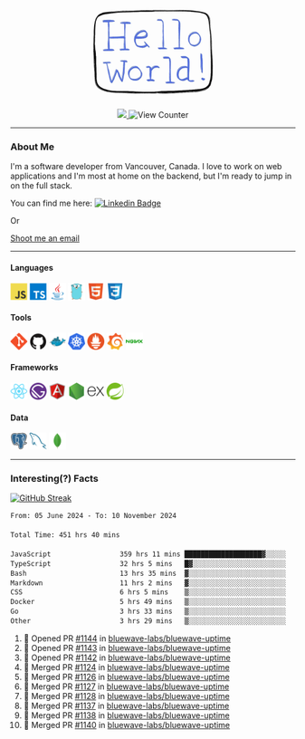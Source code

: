 <div align="center">
    <img src="./img/hello_world.webp" height="200px" width="">
    <div>
        <a href="https://www.linkedin.com/in/ajhollid">
            <img src="https://img.shields.io/badge/LinkedIn-blue"/>
        </a>
        <img src="https://komarev.com/ghpvc/?username=ajhollid&color=yellow" alt="View Counter">
    </div>
</div>

---

### About Me

I'm a software developer from Vancouver, Canada. I love to work on web applications and I'm most at home on the backend, but I'm ready to jump in on the full stack.

You can find me here: [![Linkedin Badge](https://img.shields.io/badge/-ajhollid-blue?style=flat&logo=Linkedin&logoColor=white)](https://www.linkedin.com/in/ajhollid)

Or

[Shoot me an email](mailto:ajhollid@gmail.com)

---

#### Languages

<div>
    <img src="./img/devicons/javascript-original.svg" width=30 height=30 alt="JavaScript">
    <img src="/img/devicons/typescript-original.svg" width=30 height=30 alt="TypeScript">
    <img src="./img/devicons/java-original.svg" width=30 height=30 alt="Java">
    <img src="./img/devicons/go-original.svg" width=30 height=30 alt="Golang">
    <img src="./img/devicons/html5-original.svg" width=30 height=30 alt="HTML 5">
    <img src="./img/devicons/css3-original.svg" width=30 height=30 alt="CSS 3">
</div>

#### Tools

<div>
    <img src="./img/devicons/git-original.svg" width=30 height=30 alt="Git">
    <img src="./img/devicons/github-original.svg" width=30 height=30 alt="Github">
    <img src="./img/devicons/docker-original.svg" width=30 
    height=30 alt="Docker">
    <img src="./img/devicons/kubernetes-original.svg" width=30 height=30 alt="K8">
    <img src="./img/devicons/prometheus-original.svg" width=30 height=30 alt="Prometheus">
    <img src="./img/devicons/grafana-original.svg" width=30 height=30 alt="Grafana">
    <img src="./img/devicons/nginx-original.svg" width=30 height=30 alt="Nginx">
</div>

#### Frameworks

<div>
    <img src="./img/devicons/react-original.svg" width=30 height=30 alt="React">
    <img src="./img/devicons/gatsby-original.svg" width=30 height=30 alt="Gatsby">
    <img src="./img/devicons/angularjs-original.svg" width=30 height=30 alt="AngularJS">
    <img src="./img/devicons/nodejs-original.svg" width=30 height=30 alt="NodeJS">
    <img src="./img/devicons/express-original.svg" width=30 height=30 alt="Express">
    <img src="./img/devicons/spring-original.svg" width=30 height=30 alt="Spring">
</div>

#### Data

<div>
    <img src="./img/devicons/postgresql-original.svg" width=30 height=30 alt="Postgresql">
    <img src="./img/devicons/mysql-original.svg" width=30 height=30 alt="Mysql">
    <img src="./img/devicons/mongodb-original.svg" width=30 height=30 alt="MongoDB">
</div>

---

### Interesting(?) Facts

[![GitHub Streak](http://github-readme-streak-stats.herokuapp.com?user=ajhollid)](https://git.io/streak-stats)

 <!--START_SECTION:waka-->

```txt
From: 05 June 2024 - To: 10 November 2024

Total Time: 451 hrs 40 mins

JavaScript                 359 hrs 11 mins ███████████████████▓░░░░░   78.91 %
TypeScript                 32 hrs 5 mins   █▓░░░░░░░░░░░░░░░░░░░░░░░   07.05 %
Bash                       13 hrs 35 mins  ▓░░░░░░░░░░░░░░░░░░░░░░░░   02.99 %
Markdown                   11 hrs 2 mins   ▓░░░░░░░░░░░░░░░░░░░░░░░░   02.43 %
CSS                        6 hrs 5 mins    ▒░░░░░░░░░░░░░░░░░░░░░░░░   01.34 %
Docker                     5 hrs 49 mins   ▒░░░░░░░░░░░░░░░░░░░░░░░░   01.28 %
Go                         3 hrs 33 mins   ▒░░░░░░░░░░░░░░░░░░░░░░░░   00.78 %
Other                      3 hrs 29 mins   ▒░░░░░░░░░░░░░░░░░░░░░░░░   00.77 %
```

<!--END_SECTION:waka-->


<!--START_SECTION:activity-->
1. 💪 Opened PR [#1144](https://github.com/bluewave-labs/bluewave-uptime/pull/1144) in [bluewave-labs/bluewave-uptime](https://github.com/bluewave-labs/bluewave-uptime)
2. 💪 Opened PR [#1143](https://github.com/bluewave-labs/bluewave-uptime/pull/1143) in [bluewave-labs/bluewave-uptime](https://github.com/bluewave-labs/bluewave-uptime)
3. 💪 Opened PR [#1142](https://github.com/bluewave-labs/bluewave-uptime/pull/1142) in [bluewave-labs/bluewave-uptime](https://github.com/bluewave-labs/bluewave-uptime)
4. 🎉 Merged PR [#1124](https://github.com/bluewave-labs/bluewave-uptime/pull/1124) in [bluewave-labs/bluewave-uptime](https://github.com/bluewave-labs/bluewave-uptime)
5. 🎉 Merged PR [#1126](https://github.com/bluewave-labs/bluewave-uptime/pull/1126) in [bluewave-labs/bluewave-uptime](https://github.com/bluewave-labs/bluewave-uptime)
6. 🎉 Merged PR [#1127](https://github.com/bluewave-labs/bluewave-uptime/pull/1127) in [bluewave-labs/bluewave-uptime](https://github.com/bluewave-labs/bluewave-uptime)
7. 🎉 Merged PR [#1128](https://github.com/bluewave-labs/bluewave-uptime/pull/1128) in [bluewave-labs/bluewave-uptime](https://github.com/bluewave-labs/bluewave-uptime)
8. 🎉 Merged PR [#1137](https://github.com/bluewave-labs/bluewave-uptime/pull/1137) in [bluewave-labs/bluewave-uptime](https://github.com/bluewave-labs/bluewave-uptime)
9. 🎉 Merged PR [#1138](https://github.com/bluewave-labs/bluewave-uptime/pull/1138) in [bluewave-labs/bluewave-uptime](https://github.com/bluewave-labs/bluewave-uptime)
10. 🎉 Merged PR [#1140](https://github.com/bluewave-labs/bluewave-uptime/pull/1140) in [bluewave-labs/bluewave-uptime](https://github.com/bluewave-labs/bluewave-uptime)
<!--END_SECTION:activity-->
